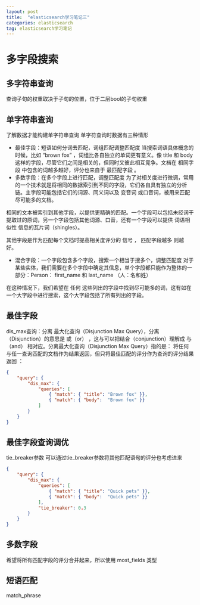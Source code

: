 ```yaml
---
layout: post
title:  "elasticsearch学习笔记三"
categories: elasticsearch
tag: elasticsearch学习笔记
---
```


多字段搜索
=======

多字符串查询
-------
查询子句的权重取决于子句的位置，位于二层bool的子句权重

单字符串查询
-------
了解数据才能构建单字符串查询
单字符查询时数据有三种情形
* 最佳字段：短语如何分词去匹配，词组匹配调整匹配度
当搜索词语具体概念的时候，比如 “brown fox” ，词组比各自独立的单词更有意义。像 title 和 body 这样的字段，尽管它们之间是相关的，但同时又彼此相互竞争。文档在 相同字段 中包含的词越多越好，评分也来自于 最匹配字段 。
* 多数字段：在多个字段上进行匹配，调整匹配度
为了对相关度进行微调，常用的一个技术就是将相同的数据索引到不同的字段，它们各自具有独立的分析链。主字段可能包括它们的词源、同义词以及 变音词 或口音词，被用来匹配尽可能多的文档。

相同的文本被索引到其他字段，以提供更精确的匹配。一个字段可以包括未经词干提取过的原词，另一个字段包括其他词源、口音，还有一个字段可以提供 词语相似性 信息的瓦片词（shingles）。

其他字段是作为匹配每个文档时提高相关度评分的 信号 ， 匹配字段越多 则越好。
* 混合字段：一个字段包含多个字段，搜索一个相当于搜多个，调整匹配度
对于某些实体，我们需要在多个字段中确定其信息，单个字段都只能作为整体的一部分：Person： first_name 和 last_name （人：名和姓）

在这种情况下，我们希望在 任何 这些列出的字段中找到尽可能多的词，这有如在一个大字段中进行搜索，这个大字段包括了所有列出的字段。

最佳字段
-------
dis_max查询：分离 最大化查询（Disjunction Max Query），分离（Disjunction）的意思是 或（or） ，这与可以把结合（conjunction）理解成 与（and） 相对应。分离最大化查询（Disjunction Max Query）指的是： 将任何与任一查询匹配的文档作为结果返回，但只将最佳匹配的评分作为查询的评分结果返回 ：
```json
{
    "query": {
        "dis_max": {
            "queries": [
                { "match": { "title": "Brown fox" }},
                { "match": { "body":  "Brown fox" }}
            ]
        }
    }
}
```

最佳字段查询调优
-------
tie_breaker参数
可以通过tie_breaker参数将其他匹配语句的评分也考虑进来
```json
{
    "query": {
        "dis_max": {
            "queries": [
                { "match": { "title": "Quick pets" }},
                { "match": { "body":  "Quick pets" }}
            ],
            "tie_breaker": 0.3
        }
    }
}
```

多数字段
-------
希望将所有匹配字段的评分合并起来，所以使用 most_fields 类型


短语匹配
--------
match_phrase

